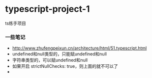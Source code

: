# typescript-project-1
ts练手项目

### 一些笔记
- http://www.zhufengpeixun.cn/architecture/html/51.typescript.html
- undefined和null类型的，只能赋undefined和null
- 字符串类型的，可以赋undefined和null
- 如果开启 strictNullChecks: true，则上面的就不可以了
- 